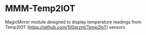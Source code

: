 # MMM-Temp2IOT
MagicMirror module designed to display temperature readings from Temp2IOT (https://github.com/100prznt/Temp2IoT) sensors
